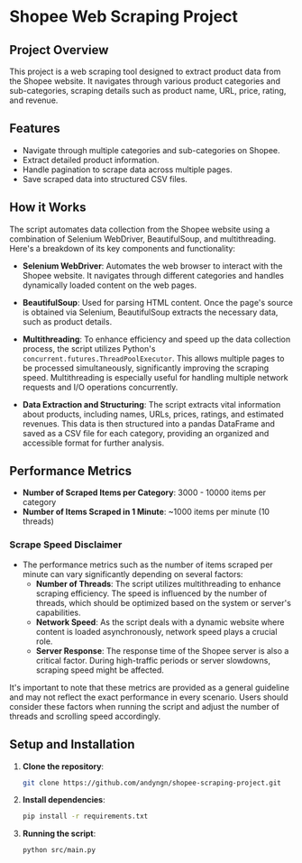# Shopee Web Scraping Project

## Project Overview

This project is a web scraping tool designed to extract product data from the Shopee website. It navigates through various product categories and sub-categories, scraping details such as product name, URL, price, rating, and revenue.

## Features

- Navigate through multiple categories and sub-categories on Shopee.
- Extract detailed product information.
- Handle pagination to scrape data across multiple pages.
- Save scraped data into structured CSV files.

## How it Works

The script automates data collection from the Shopee website using a combination of Selenium WebDriver, BeautifulSoup, and multithreading. Here's a breakdown of its key components and functionality:

- **Selenium WebDriver**: Automates the web browser to interact with the Shopee website. It navigates through different categories and handles dynamically loaded content on the web pages.

- **BeautifulSoup**: Used for parsing HTML content. Once the page's source is obtained via Selenium, BeautifulSoup extracts the necessary data, such as product details.

- **Multithreading**: To enhance efficiency and speed up the data collection process, the script utilizes Python's `concurrent.futures.ThreadPoolExecutor`. This allows multiple pages to be processed simultaneously, significantly improving the scraping speed. Multithreading is especially useful for handling multiple network requests and I/O operations concurrently.

- **Data Extraction and Structuring**: The script extracts vital information about products, including names, URLs, prices, ratings, and estimated revenues. This data is then structured into a pandas DataFrame and saved as a CSV file for each category, providing an organized and accessible format for further analysis.


## Performance Metrics

- **Number of Scraped Items per Category**: 3000 - 10000 items per category
- **Number of Items Scraped in 1 Minute**: ~1000 items per minute (10 threads)

### Scrape Speed Disclaimer

- The performance metrics such as the number of items scraped per minute can vary significantly depending on several factors:
    - **Number of Threads**: The script utilizes multithreading to enhance scraping efficiency. The speed is influenced by the number of threads, which should be optimized based on the system or server's capabilities. 
    - **Network Speed**: As the script deals with a dynamic website where content is loaded asynchronously, network speed plays a crucial role. 
    - **Server Response**: The response time of the Shopee server is also a critical factor. During high-traffic periods or server slowdowns, scraping speed might be affected.

It's important to note that these metrics are provided as a general guideline and may not reflect the exact performance in every scenario. Users should consider these factors when running the script and adjust the number of threads and scrolling speed accordingly.

## Setup and Installation

1. **Clone the repository**: 
   ```bash
   git clone https://github.com/andyngn/shopee-scraping-project.git

2. **Install dependencies**: 
   ```bash
   pip install -r requirements.txt
   
3. **Running the script**: 
   ```bash
   python src/main.py

